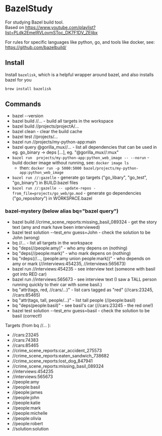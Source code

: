 # BazelStudy

For studying Bazel build tool.  
Based on https://www.youtube.com/playlist?list=PLdk2EmelRVLovmSToc_DK7F1DV_ZEljbx

For rules for specific languages like python, go, and tools like docker, see: https://github.com/bazelbuild/

## Install

Install `bazelisk`, which is a helpful wrapper around bazel, and also installs bazel for you
```sh
brew install bazelisk
```

## Commands

* bazel --version
* bazel build //... - build all targets in the workspace
* bazel build //projects/projectA/...
* bazel clean - clear the build cache
* bazel test //projects/...
* bazel run //projects/my-python-app:main
* bazel query @gorilla_mux//... - list all dependencies that can be used in eg. go_binary -> deps [...], eg. "@gorilla_mux//:mux"
* `bazel run  projects/my-python-app:python_web_image -- --norun` - build docker image without running, see: `docker image ls`
  * then: `docker run -p 5000:5000 bazel/projects/my-python-app:python_web_image`
* `bazel run //:gazelle` - generate go targets ("go_libary", "go_test", "go_binary") in BUILD.bazel files
* `bazel run //:gazelle -- update-repos -from_file=projects/go_web/go.mod` - generate go dependencies ("go_repository") in WORKSPACE.bazel

### bazel-mystery (below alias bq="bazel query")

* bazel build //crime_scene_reports:missing_basil_089324 - get the story text (amy and mark have been interviewed)
* bazel test solution --test_env guess=John - check the solution to be John (wrong)
* bq //... - list all targets in the workspace
* bq "deps(//people:amy)" - who amy depens on (nothing)
* bq "deps(//people:mark)" - who mark depens on (nothing)
* bq "rdeps(//..., (people:amy union people:mark))" - who depends on amy or mark (//interviews:454235, //interviews:565673)
* bazel run //interviews:454235 - see interview text (someone with basil got into RED car)
* bazel run //interviews:565673 - see interview text (I saw a TALL person running quickly to their car with some basil.)
* bq "attr(tags, red, //cars/...)" - list cars tagged as "red" (//cars:23245, //cars:85465)
* bq "attr(tags, tall, people/...)"  - list tall people (//people:basil)
* bq "deps(people:basil)" - see basil's car (//cars:23245 - the red one!)
* bazel test solution --test_env guess=basil - check the solution to be basil (correct!)

Targets (from bq //... ):
* //cars:23245
* //cars:74383
* //cars:85465
* //crime_scene_reports:car_accident_275573
* //crime_scene_reports:eaten_sandwich_738682
* //crime_scene_reports:lost_dog_847941
* //crime_scene_reports:missing_basil_089324
* //interviews:454235
* //interviews:565673
* //people:amy
* //people:basil
* //people:james
* //people:john
* //people:katie
* //people:mark
* //people:michelle
* //people:olivia
* //people:robert
* //solution:solution